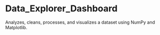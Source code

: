 # Data_Explorer_Dashboard
Analyzes, cleans, processes, and visualizes a dataset using NumPy and Matplotlib.
